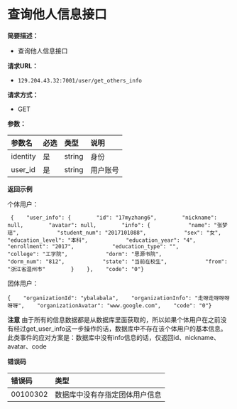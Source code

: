 # 查询他人信息接口

**简要描述：**

- 查询他人信息接口

**请求URL：**

- `129.204.43.32:7001/user/get_others_info`

**请求方式：**

- GET

**参数：**

| 参数名   | 必选 | 类型   | 说明     |
| :------- | :--- | :----- | :------- |
| identity | 是   | string | 身份     |
| user_id  | 是   | string | 用户账号 |

**返回示例**

个体用户：

```
 {    "user_info": {        "id": "17myzhang6",        "nickname": null,        "avatar": null,        "info": {            "name": "张梦瑶",            "student_num": "2017101088",            "sex": "女",            "education_level": "本科",            "education_year": "4",            "enrollment": "2017",            "education_type": "",            "college": "工学院",            "dorm": "思源书院",            "dorm_num": "812",            "state": "当前在校生",            "from": "浙江省温州市"        }    },    "code": "0"}
```

团体用户：

```
{    "organizationId": "ybalabala",    "organizationInfo": "走呀走呀呀呀呀呀",    "organizationAvatar": "www.google.com",    "code": "0"}
```

**注意**
由于所有的信息数据都是从数据库里面获取的，所以如果个体用户在之前没有经过get_user_info这一步操作的话，数据库中不存在该个体用户的基本信息。
此类事件的应对方案是：数据库中没有info信息的话，仅返回id、nickname、avatar、code

**错误码**

| 错误码   | 类型                           |
| :------- | :----------------------------- |
| 00100302 | 数据库中没有存指定团体用户信息 |
